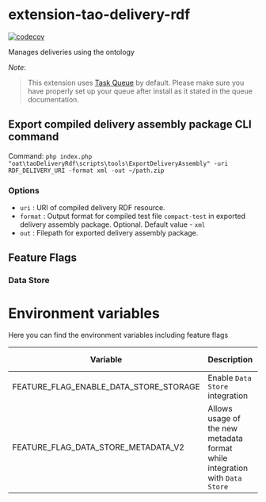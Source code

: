 # extension-tao-delivery-rdf

[![codecov](https://codecov.io/gh/oat-sa/extension-tao-delivery-rdf/branch/master/graph/badge.svg)](https://codecov.io/gh/oat-sa/extension-tao-delivery-rdf)

Manages deliveries using the ontology

_Note_: 
>This extension uses [Task Queue](https://github.com/oat-sa/extension-tao-task-queue) by default. 
>Please make sure you have properly set up your queue after install as it stated in the queue documentation.

## Export compiled delivery assembly package CLI command
Command: `php index.php "oat\taoDeliveryRdf\scripts\tools\ExportDeliveryAssembly" -uri RDF_DELIVERY_URI -format xml -out ~/path.zip`

### Options
- `uri` : URI of compiled delivery RDF resource.
- `format` : Output format for compiled test file `compact-test` in exported delivery assembly package. Optional. Default value - `xml`
- `out` : Filepath for exported delivery assembly package.

## Feature Flags

### Data Store

# Environment variables

Here you can find the environment variables including feature flags

| Variable                               | Description                                                                 | Default value |
|----------------------------------------|-----------------------------------------------------------------------------|---------------|
| FEATURE_FLAG_ENABLE_DATA_STORE_STORAGE | Enable `Data Store` integration                                             | -             |
| FEATURE_FLAG_DATA_STORE_METADATA_V2    | Allows usage of the new metadata format while integration with `Data Store` | -             |
